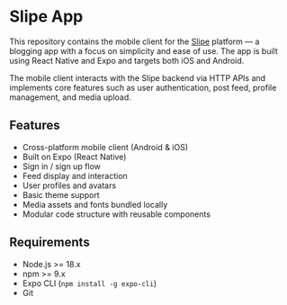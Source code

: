# Slipe App

This repository contains the mobile client for the [Slipe](https://slipe.fun) platform — a blogging app with a focus on simplicity and ease of use. The app is built using React Native and Expo and targets both iOS and Android.

The mobile client interacts with the Slipe backend via HTTP APIs and implements core features such as user authentication, post feed, profile management, and media upload.

## Features

- Cross-platform mobile client (Android & iOS)
- Built on Expo (React Native)
- Sign in / sign up flow
- Feed display and interaction
- User profiles and avatars
- Basic theme support
- Media assets and fonts bundled locally
- Modular code structure with reusable components

## Requirements

- Node.js >= 18.x
- npm >= 9.x
- Expo CLI (`npm install -g expo-cli`)
- Git